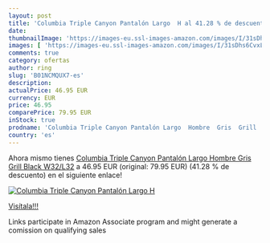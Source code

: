 ```yaml
---
layout: post
title: 'Columbia Triple Canyon Pantalón Largo  H al 41.28 % de descuento'
date: 
thumbnailImage: 'https://images-eu.ssl-images-amazon.com/images/I/31sDhs6CvxL._SL200_.jpg'
images: [ 'https://images-eu.ssl-images-amazon.com/images/I/31sDhs6CvxL._SL200_.jpg' ]
comments: true
category: ofertas
author: ring
slug: 'B01NCMQUX7-es'
description:
actualPrice: 46.95 EUR
currency: EUR
price: 46.95
comparePrice: 79.95 EUR
inStock: true
prodname: 'Columbia Triple Canyon Pantalón Largo  Hombre  Gris  Grill  Black   W32/L32'
country: 'es'
---
```


Ahora mismo tienes [Columbia Triple Canyon Pantalón Largo  Hombre  Gris  Grill  Black   W32/L32](https://www.amazon.es/dp/B01NCMQUX7/?tag=tolees-21) a 46.95 EUR (original: 79.95 EUR) (41.28 %  de descuento) en el siguiente enlace!

[![Columbia Triple Canyon Pantalón Largo  H](https://images-eu.ssl-images-amazon.com/images/I/31sDhs6CvxL._SL200_.jpg)](https://www.amazon.es/dp/B01NCMQUX7/?tag=tolees-21)

[Visítala!!!](https://www.amazon.es/dp/B01NCMQUX7/?tag=tolees-21)

Links participate in Amazon Associate program and might generate a comission on qualifying sales
